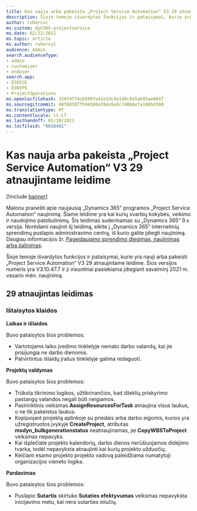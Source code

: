 ```yaml
---
title: Kas nauja arba pakeista „Project Service Automation“ V3 29 atnaujintame leidime
description: Šioje temoje išvardytos funkcijos ir pataisymai, kurie yra pasiekiami „Project Service Automation“ V3 29 atnaujintame leidime.
author: ruhercul
ms.custom: dyn365-projectservice
ms.date: 02/22/2021
ms.topic: article
ms.author: ruhercul
audience: Admin
search.audienceType:
- admin
- customizer
- enduser
search.app:
- D365CE
- D365PS
- ProjectOperations
ms.openlocfilehash: 320f4f74cb5997e42e2dc9e1d8c8a5ab95ae6647
ms.sourcegitcommit: 40f68387f594180af64a5e5c748b6efa188bd300
ms.translationtype: HT
ms.contentlocale: lt-LT
ms.lasthandoff: 05/10/2021
ms.locfileid: "6010481"
---
```

# <a name="whats-new-or-changed-in-project-service-automation-update-release-29-v3"></a>Kas nauja arba pakeista „Project Service Automation“ V3 29 atnaujintame leidime

[!include [banner](../includes/psa-now-project-operations.md)]

Malonu pranešti apie naujausią „Dynamics 365“ programos „Project Service Automation“ naujinimą. Šiame leidime yra kai kurių svarbių kokybės, veikimo ir naudojimo patobulinimų. Šis leidimas suderinamas su „Dynamics 365“ 9.x versija. Norėdami naujinti šį leidimą, eikite į „Dynamics 365“ internetinių sprendimų puslapio administravimo centrą, iš kurio galite įdiegti naujinimą. Daugiau informacijos žr. [Pageidaujamo sprendimo diegimas, naujinimas arba šalinimas](/power-platform/admin/install-remove-preferred-solution).

Šioje temoje išvardytos funkcijos ir pataisymai, kurie yra nauji arba pakeisti „Project Service Automation“ V3 29 atnaujintame leidime. Šios versijos numeris yra V3.10.47.7 ir ji visuotinai pasiekiama įdiegiant savaiminį 2021 m. vasario mėn. naujinimą.

## <a name="update-release-29"></a>29 atnaujintas leidimas

### <a name="bug-fixes"></a>Ištaisytos klaidos

**Laikas ir išlaidos**

Buvo pataisytos šios problemos:

- Vartotojams laiko įvedimo tinklelyje nemato darbo valandų, kai jie prisijungia ne darbo dienomis.
- Patvirtintus išlaidų įrašus tinklelyje galima redaguoti.

**Projektų valdymas**

Buvo pataisytos šios problemos:

- Trūksta tikrinimo logikos, užtikrinančios, kad išteklių priskyrimo pastangų valandos negali būti neigiamos.
- Pasirinktinis veiksmas **AssignResourcesForTask** atnaujina visus laukus, o ne tik pakeistus laukus.
- Kopijuojant projektą aplinkoje su priedais arba darbo eigomis, kurios yra užregistruotos įvykyje **CreateProject**, atributas **msdyn_bulkgenerationstatus** neatnaujinamas, jei **CopyWBSToProject** veiksmas nepavyks.
- Kai išplečiate projekto kalendorių, darbo dienos nerūšiuojamos didėjimo tvarka, todėl nepavyksta atnaujinti kai kurių projekto užduočių.
- Keičiant esamo projekto projekto vadovą paleidžiama numatytoji organizacijos vieneto logika.

**Pardavimas**

Buvo pataisytos šios problemos:

- Puslapio **Sutartis** skirtuko **Sutaties efektyvumas** veiksmas nepavyksta inicijavimo metu, kai nėra sutarties eilučių.